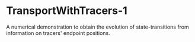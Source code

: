 # TransportWithTracers-1
A numerical demonstration to obtain the evolution of state-transitions from information on tracers' endpoint positions.  
